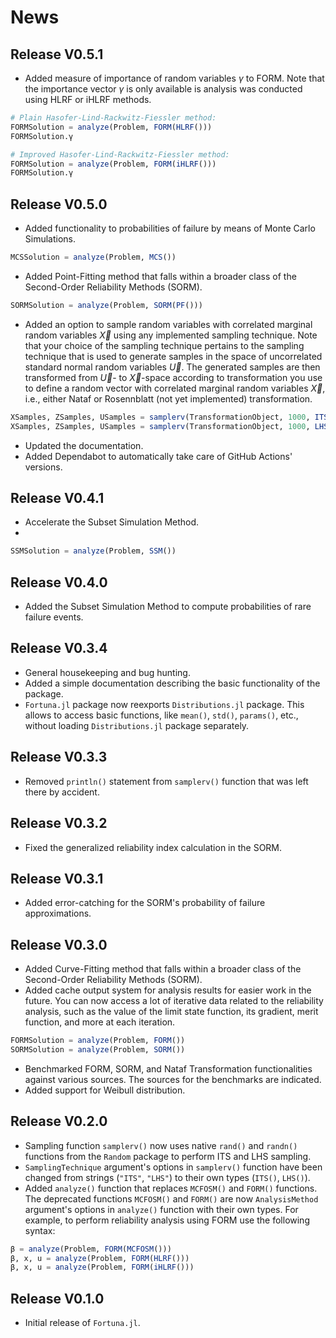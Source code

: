 # News

## Release V0.5.1

- Added measure of importance of random variables $\gamma$ to FORM. Note that the importance vector $\gamma$ is only available is analysis was conducted using HLRF or iHLRF methods.

```julia
# Plain Hasofer-Lind-Rackwitz-Fiessler method:
FORMSolution = analyze(Problem, FORM(HLRF()))
FORMSolution.γ

# Improved Hasofer-Lind-Rackwitz-Fiessler method:
FORMSolution = analyze(Problem, FORM(iHLRF()))
FORMSolution.γ
```

## Release V0.5.0

- Added functionality to probabilities of failure by means of Monte Carlo Simulations.

```julia
MCSSolution = analyze(Problem, MCS())
```

- Added Point-Fitting method that falls within a broader class of the Second-Order Reliability Methods (SORM).

```julia
SORMSolution = analyze(Problem, SORM(PF()))
```

- Added an option to sample random variables with correlated marginal random variables $\vec{X}$ using any implemented sampling technique. Note that your choice of the sampling technique pertains to the sampling technique that is used to generate samples in the space of uncorrelated standard normal random variables $\vec{U}$. The generated samples are then transformed from $\vec{U}$- to $\vec{X}$-space according to transformation you use to define a random vector with correlated marginal random variables $\vec{X}$, i.e., either Nataf or Rosennblatt (not yet implemented) transformation.

```julia
XSamples, ZSamples, USamples = samplerv(TransformationObject, 1000, ITS())
XSamples, ZSamples, USamples = samplerv(TransformationObject, 1000, LHS())
```

- Updated the documentation.
- Added Dependabot to automatically take care of GitHub Actions' versions.

## Release V0.4.1

- Accelerate the Subset Simulation Method.
- 
```julia
SSMSolution = analyze(Problem, SSM())
```

## Release V0.4.0

- Added the Subset Simulation Method to compute probabilities of rare failure events.

## Release V0.3.4

- General housekeeping and bug hunting.
- Added a simple documentation describing the basic functionality of the package.
- `Fortuna.jl` package now reexports `Distributions.jl` package. This allows to access basic functions, like `mean()`, `std()`, `params()`, etc., without loading `Distributions.jl` package separately.

## Release V0.3.3

- Removed `println()` statement from `samplerv()` function that was left there by accident.

## Release V0.3.2

- Fixed the generalized reliability index calculation in the SORM.

## Release V0.3.1

- Added error-catching for the SORM's probability of failure approximations.

## Release V0.3.0

- Added Curve-Fitting method that falls within a broader class of the Second-Order Reliability Methods (SORM).
- Added cache output system for analysis results for easier work in the future. You can now access a lot of iterative data related to the reliability analysis, such as the value of the limit state function, its gradient, merit function, and more at each iteration.

```julia
FORMSolution = analyze(Problem, FORM())
SORMSolution = analyze(Problem, SORM())
```

- Benchmarked FORM, SORM, and Nataf Transformation functionalities against various sources. The sources for the benchmarks are indicated. 
- Added support for Weibull distribution.

## Release V0.2.0

- Sampling function `samplerv()` now uses native `rand()` and `randn()` functions from the `Random` package to perform ITS and LHS sampling.
- `SamplingTechnique` argument's options in `samplerv()` function have been changed from strings (`"ITS"`, `"LHS"`) to their own types (`ITS()`, `LHS()`).
- Added `analyze()` function that replaces `MCFOSM()` and `FORM()` functions. The deprecated functions `MCFOSM()` and `FORM()` are now `AnalysisMethod` argument's options in `analyze()` function with their own types. For example, to perform reliability analysis using FORM use the following syntax:

```julia
β = analyze(Problem, FORM(MCFOSM()))
β, x, u = analyze(Problem, FORM(HLRF()))
β, x, u = analyze(Problem, FORM(iHLRF()))
```

## Release V0.1.0

- Initial release of `Fortuna.jl`.